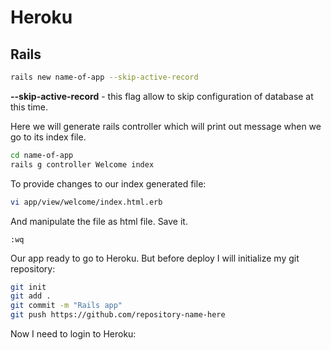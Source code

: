 # Heroku
## Rails

```bash
rails new name-of-app --skip-active-record
```

**--skip-active-record** - this flag allow to skip configuration of database at this time.

Here we will generate rails controller which will print out message when we go to its index file.
```bash
cd name-of-app
rails g controller Welcome index
```
To provide changes to our index generated file:

```bash
vi app/view/welcome/index.html.erb
```

And manipulate the file as html file. Save it.
```vim
:wq
```
Our app ready to go to Heroku. But before deploy I will initialize my git repository:
```bash
git init
git add .
git commit -m "Rails app"
git push https://github.com/repository-name-here
```
Now I need to login to Heroku:


